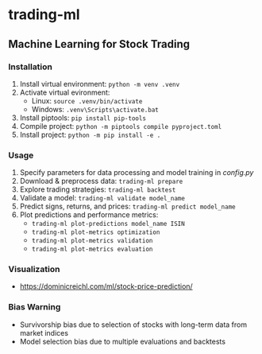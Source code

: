 # trading-ml
## Machine Learning for Stock Trading

### Installation
1. Install virtual environment: `python -m venv .venv`
2. Activate virtual evironment:
    - Linux: `source .venv/bin/activate`
    - Windows: `.venv\Scripts\activate.bat`
3. Install piptools: `pip install pip-tools`
4. Compile project: `python -m piptools compile pyproject.toml`
5. Install project: `python -m pip install -e .`

### Usage
1. Specify parameters for data processing and model training in *config.py*
2. Download & preprocess data: `trading-ml prepare`
3. Explore trading strategies: `trading-ml backtest`
4. Validate a model: `trading-ml validate model_name`
4. Predict signs, returns, and prices: `trading-ml predict model_name`
5. Plot predictions and performance metrics:
    - `trading-ml plot-predictions model_name ISIN`
    - `trading-ml plot-metrics optimization`
    - `trading-ml plot-metrics validation`
    - `trading-ml plot-metrics evaluation`

### Visualization
- https://dominicreichl.com/ml/stock-price-prediction/

### Bias Warning
- Survivorship bias due to selection of stocks with long-term data from market indices
- Model selection bias due to multiple evaluations and backtests
